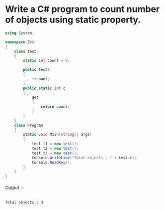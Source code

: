 # Write a C# program to count number of objects using static property.

```cs
using System;

namespace Zzz
{
    class test
    {
        static int count = 0;

        public test()
        {
            ++count;
        }
        public static int c
        {
            get
            {
                return count;
            }
        }
    }
    class Program
    {
        static void Main(string[] args)
        {
            test t1 = new test();
            test t2 = new test();
            test t3 = new test();
            Console.WriteLine("Total objects : " + test.c);
            Console.ReadKey();
        }
    }
}
```

###### *Output :-*
```
Total objects : 3
```